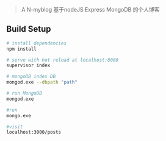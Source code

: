 > A N-myblog 
基于nodeJS Express MongoDB 的个人博客

## Build Setup

``` bash
# install dependencies
npm install

# serve with hot reload at localhost:8080
supervisor index

# mongoDB index DB 
mongod.exe --dbpath "path"

# run MongoDB 
mongod.exe

#run 
mongo.exe

#visit
localhost:3000/posts

```
